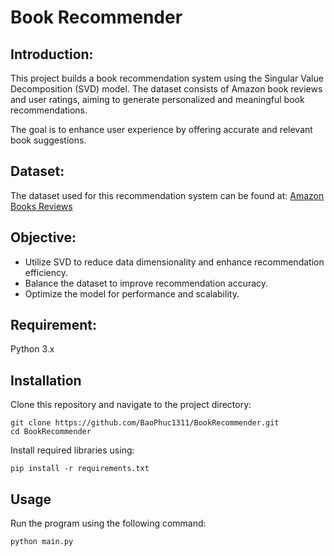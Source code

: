 # Book Recommender

## Introduction:
This project builds a book recommendation system using the Singular Value Decomposition (SVD) model. The dataset consists of Amazon book reviews and user ratings, aiming to generate personalized and meaningful book recommendations.

The goal is to enhance user experience by offering accurate and relevant book suggestions.

## Dataset:

The dataset used for this recommendation system can be found at: [Amazon Books Reviews](https://www.kaggle.com/datasets/mohamedbakhet/amazon-books-reviews?select=Books_rating.csv)

## Objective:
- Utilize SVD to reduce data dimensionality and enhance recommendation efficiency.
- Balance the dataset to improve recommendation accuracy.
- Optimize the model for performance and scalability.

## Requirement:
Python 3.x

## Installation
Clone this repository and navigate to the project directory:

```
git clone https://github.com/BaoPhuc1311/BookRecommender.git
cd BookRecommender
```

Install required libraries using:

```
pip install -r requirements.txt
```

## Usage
Run the program using the following command:

```
python main.py
```
